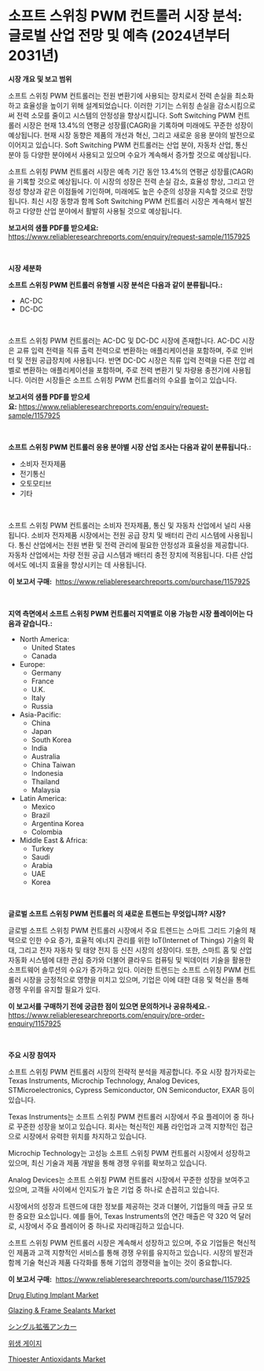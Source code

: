 <p><h1>소프트 스위칭 PWM 컨트롤러 시장 분석: 글로벌 산업 전망 및 예측 (2024년부터 2031년)</h1></p><p><strong>시장 개요 및 보고 범위</strong></p>
<p><p>소프트 스위칭 PWM 컨트롤러는 전원 변환기에 사용되는 장치로서 전력 손실을 최소화하고 효율성을 높이기 위해 설계되었습니다. 이러한 기기는 스위칭 손실을 감소시킴으로써 전력 소모를 줄이고 시스템의 안정성을 향상시킵니다. Soft Switching PWM 컨트롤러 시장은 현재 13.4%의 연평균 성장률(CAGR)을 기록하며 미래에도 꾸준한 성장이 예상됩니다. 현재 시장 동향은 제품의 개선과 혁신, 그리고 새로운 응용 분야의 발전으로 이어지고 있습니다. Soft Switching PWM 컨트롤러는 산업 분야, 자동차 산업, 통신 분야 등 다양한 분야에서 사용되고 있으며 수요가 계속해서 증가할 것으로 예상됩니다.</p><p>소프트 스위칭 PWM 컨트롤러 시장은 예측 기간 동안 13.4%의 연평균 성장률(CAGR)을 기록할 것으로 예상됩니다. 이 시장의 성장은 전력 손실 감소, 효율성 향상, 그리고 안정성 향상과 같은 이점들에 기인하며, 미래에도 높은 수준의 성장을 지속할 것으로 전망됩니다. 최신 시장 동향과 함께 Soft Switching PWM 컨트롤러 시장은 계속해서 발전하고 다양한 산업 분야에서 활발히 사용될 것으로 예상됩니다.</p></p>
<p><strong>보고서의 샘플 PDF를 받으세요:</strong> <a href="https://www.reliableresearchreports.com/enquiry/request-sample/1157925">https://www.reliableresearchreports.com/enquiry/request-sample/1157925</a></p>
<p>&nbsp;</p>
<p><strong>시장 세분화</strong></p>
<p><strong>소프트 스위칭 PWM 컨트롤러 유형별 시장 분석은 다음과 같이 분류됩니다.:</strong></p>
<p><ul><li>AC-DC</li><li>DC-DC</li></ul></p>
<p>&nbsp;</p>
<p><p>소프트 스위칭 PWM 컨트롤러는 AC-DC 및 DC-DC 시장에 존재합니다. AC-DC 시장은 교류 입력 전력을 직류 출력 전력으로 변환하는 애플리케이션을 포함하며, 주로 인버터 및 전원 공급장치에 사용됩니다. 반면 DC-DC 시장은 직류 입력 전력을 다른 전압 레벨로 변환하는 애플리케이션을 포함하며, 주로 전력 변환기 및 차량용 충전기에 사용됩니다. 이러한 시장들은 소프트 스위칭 PWM 컨트롤러의 수요를 높이고 있습니다.</p></p>
<p><strong>보고서의 샘플 PDF를 받으세요:</strong>&nbsp;<a href="https://www.reliableresearchreports.com/enquiry/request-sample/1157925">https://www.reliableresearchreports.com/enquiry/request-sample/1157925</a></p>
<p>&nbsp;</p>
<p><strong> 소프트 스위칭 PWM 컨트롤러 응용 분야별 시장 산업 조사는 다음과 같이 분류됩니다.:</strong></p>
<p><ul><li>소비자 전자제품</li><li>전기통신</li><li>오토모티브</li><li>기타</li></ul></p>
<p>&nbsp;</p>
<p><p>소프트 스위칭 PWM 컨트롤러는 소비자 전자제품, 통신 및 자동차 산업에서 널리 사용됩니다. 소비자 전자제품 시장에서는 전원 공급 장치 및 배터리 관리 시스템에 사용됩니다. 통신 산업에서는 전원 변환 및 전력 관리에 필요한 안정성과 효율성을 제공합니다. 자동차 산업에서는 차량 전원 공급 시스템과 배터리 충전 장치에 적용됩니다. 다른 산업에서도 에너지 효율을 향상시키는 데 사용됩니다.</p></p>
<p><strong>이 보고서 구매:</strong>&nbsp; <a href="https://www.reliableresearchreports.com/purchase/1157925">https://www.reliableresearchreports.com/purchase/1157925</a></p>
<p>&nbsp;</p>
<p><strong>지역 측면에서 소프트 스위칭 PWM 컨트롤러 지역별로 이용 가능한 시장 플레이어는 다음과 같습니다.:</strong></p>
<p><ul>
    <li>
        North America:
        <ul>
            <li>United States</li>
            <li>Canada</li>
        </ul>
    </li>
    <li>
        Europe:
        <ul>
            <li>Germany</li>
            <li>France</li>
            <li>U.K.</li>
            <li>Italy</li>
            <li>Russia</li>
        </ul>
    </li>
    <li>
        Asia-Pacific:
        <ul>
            <li>China</li>
            <li>Japan</li>
            <li>South Korea</li>
            <li>India</li>
            <li>Australia</li>
            <li>China Taiwan</li>
            <li>Indonesia</li>
            <li>Thailand</li>
            <li>Malaysia</li>
        </ul>
    </li>
    <li>
        Latin America:
        <ul>
            <li>Mexico</li>
            <li>Brazil</li>
            <li>Argentina Korea</li>
            <li>Colombia</li>
        </ul>
    </li>
    <li>
        Middle East & Africa:
        <ul>
            <li>Turkey</li>
            <li>Saudi</li>
            <li>Arabia</li>
            <li>UAE</li>
            <li>Korea</li>
        </ul>
    </li>
    </ul></p>
<p>&nbsp;</p>
<p><strong>글로벌 소프트 스위칭 PWM 컨트롤러 의 새로운 트렌드는 무엇입니까? 시장?</strong></p>
<p><p>글로벌 소프트 스위칭 PWM 컨트롤러 시장에서 주요 트렌드는 스마트 그리드 기술의 채택으로 인한 수요 증가, 효율적 에너지 관리를 위한 IoT(Internet of Things) 기술의 확대, 그리고 전자 자동차 및 태양 전지 등 신진 시장의 성장이다. 또한, 스마트 홈 및 산업 자동화 시스템에 대한 관심 증가와 더불어 클라우드 컴퓨팅 및 빅데이터 기술을 활용한 소프트웨어 솔루션의 수요가 증가하고 있다. 이러한 트렌드는 소프트 스위칭 PWM 컨트롤러 시장을 긍정적으로 영향을 미치고 있으며, 기업은 이에 대한 대응 및 혁신을 통해 경쟁 우위를 유지할 필요가 있다.</p></p>
<p><strong>이 보고서를 구매하기 전에 궁금한 점이 있으면 문의하거나 공유하세요.</strong>- <a href="https://www.reliableresearchreports.com/enquiry/pre-order-enquiry/1157925">https://www.reliableresearchreports.com/enquiry/pre-order-enquiry/1157925</a></p>
<p>&nbsp;</p>
<p><strong>주요 시장 참여자</strong></p>
<p><p>소프트 스위칭 PWM 컨트롤러 시장의 전략적 분석을 제공합니다. 주요 시장 참가자로는 Texas Instruments, Microchip Technology, Analog Devices, STMicroelectronics, Cypress Semiconductor, ON Semiconductor, EXAR 등이 있습니다. </p><p>Texas Instruments는 소프트 스위칭 PWM 컨트롤러 시장에서 주요 플레이어 중 하나로 꾸준한 성장을 보이고 있습니다. 회사는 혁신적인 제품 라인업과 고객 지향적인 접근으로 시장에서 유력한 위치를 차지하고 있습니다. </p><p>Microchip Technology는 고성능 소프트 스위칭 PWM 컨트롤러 시장에서 성장하고 있으며, 최신 기술과 제품 개발을 통해 경쟁 우위를 확보하고 있습니다. </p><p>Analog Devices는 소프트 스위칭 PWM 컨트롤러 시장에서 꾸준한 성장을 보여주고 있으며, 고객들 사이에서 인지도가 높은 기업 중 하나로 손꼽히고 있습니다. </p><p>시장에서의 성장과 트렌드에 대한 정보를 제공하는 것과 더불어, 기업들의 매출 규모 또한 중요한 요소입니다. 예를 들어, Texas Instruments의 연간 매출은 약 320 억 달러로, 시장에서 주요 플레이어 중 하나로 자리매김하고 있습니다. </p><p>소프트 스위칭 PWM 컨트롤러 시장은 계속해서 성장하고 있으며, 주요 기업들은 혁신적인 제품과 고객 지향적인 서비스를 통해 경쟁 우위를 유지하고 있습니다. 시장의 발전과 함께 기술 혁신과 제품 다각화를 통해 기업의 경쟁력을 높이는 것이 중요합니다.</p></p>
<p><strong>이 보고서 구매:</strong>&nbsp;&nbsp;<a href="https://www.reliableresearchreports.com/purchase/1157925">https://www.reliableresearchreports.com/purchase/1157925</a></p>
<p><p><a href="https://ivy-potential-64b.notion.site/Drug-Eluting-Implant-Market-Research-Report-Provides-thorough-Industry-Overview-which-offers-an-In--3f0580b03f4a4876ad0be11cf3ff015d">Drug Eluting Implant Market</a></p><p><a href="https://nifty-kite-d51.notion.site/Decoding-the-Glazing-Frame-Sealants-Market-A-Deep-Dive-into-the-Latest-Market-Trends-Market-Segm-7e65e3ecfc544104af53e8f15a17a0b9">Glazing & Frame Sealants Market</a></p><p><a href="https://medium.com/@jamiebertrgnaum3545/%E3%82%B7%E3%83%B3%E3%82%B0%E3%83%AB%E3%82%A8%E3%82%AF%E3%82%B9%E3%83%91%E3%83%B3%E3%82%B7%E3%83%A7%E3%83%B3%E3%82%A2%E3%83%B3%E3%82%AB%E3%83%BC%E5%B8%82%E5%A0%B4%E8%A6%8F%E6%A8%A1-cagr-%E3%83%88%E3%83%AC%E3%83%B3%E3%83%892024-2030-a33ae892061c">シングル拡張アンカー</a></p><p><a href="https://medium.com/@moulafa/%EC%9C%84%EC%83%9D-%EA%B2%8C%EC%9D%B4%EC%A7%80-%EC%8B%9C%EC%9E%A5-%EB%82%B4%EC%8B%A4-%EC%8B%9C%EC%9E%A5-%EB%8F%99%ED%96%A5-%EC%84%B1%EC%9E%A5-2024%EB%85%84%EB%B6%80%ED%84%B0-2031%EB%85%84%EA%B9%8C%EC%A7%80-%EC%98%88%EC%B8%A1-f5f67fbccae6">위생 게이지</a></p><p><a href="https://github.com/marloy8/Market-Research-Report-List-3/blob/main/thioester-antioxidants-market.md">Thioester Antioxidants Market</a></p></p>
